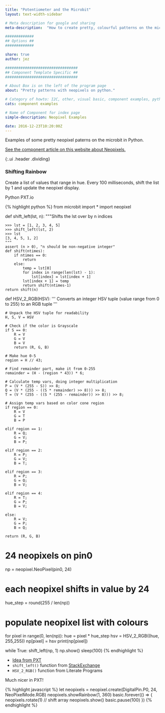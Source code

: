 ```yaml
---
title: "Potentiometer and the Microbit"
layout: text-width-sidebar

# Meta description for google and sharing
meta-description:  "How to create pretty, colourful patterns on the microbit in python with neopixels. How to use hue and not just RGB colour space."

#############
## Options ##
#############

share: true
author: jez

#################################
## Component Template Specific ##
#################################

# About Box is on the left of the program page
about: "Pretty patterns with neopixels on python."

# Category of howto: I2C, other, visual basic, component examples, python, data logging
cats: component examples

# Name of Component for index page
simple-description: Neopixel Examples

date: 2016-12-23T10:20:00Z
---
```


Examples of some pretty neopixel paterns on the microbit in Python.

[See the component article on this website about Neopixels.](/components/neopixels)

{:.ui .header .dividing}
### Shifting Rainbow
Create a list of values that range in hue. Every 100 milliseconds, shift the list by 1 and update the neopixel display.

<div class="ui top attached tabular menu" >
  <a class="item active" data-tab="first">Python</a>
  <a class="item" data-tab="second">PXT.io</a>
</div>
<div class="ui bottom attached tab segment active" data-tab="first" markdown="1">

{% highlight python %}
from microbit import *
import neopixel

def shift_left(lst, n):
    """Shifts the lst over by n indices

    >>> lst = [1, 2, 3, 4, 5]
    >>> shift_left(lst, 2)
    >>> lst
    [3, 4, 5, 1, 2]
    """
    assert (n > 0), "n should be non-negative integer"
    def shift(ntimes):
        if ntimes == 0:
            return
        else:
            temp = lst[0]
            for index in range(len(lst) - 1):
                lst[index] = lst[index + 1]         
            lst[index + 1] = temp
            return shift(ntimes-1)
    return shift(n)

def HSV_2_RGB(HSV):
    ''' Converts an integer HSV tuple (value range from 0 to 255)
    to an RGB tuple '''

    # Unpack the HSV tuple for readability
    H, S, V = HSV

    # Check if the color is Grayscale
    if S == 0:
        R = V
        G = V
        B = V
        return (R, G, B)

    # Make hue 0-5
    region = H // 43;

    # Find remainder part, make it from 0-255
    remainder = (H - (region * 43)) * 6;

    # Calculate temp vars, doing integer multiplication
    P = (V * (255 - S)) >> 8;
    Q = (V * (255 - ((S * remainder) >> 8))) >> 8;
    T = (V * (255 - ((S * (255 - remainder)) >> 8))) >> 8;

    # Assign temp vars based on color cone region
    if region == 0:
        R = V
        G = T
        B = P

    elif region == 1:
        R = Q;
        G = V;
        B = P;

    elif region == 2:
        R = P;
        G = V;
        B = T;

    elif region == 3:
        R = P;
        G = Q;
        B = V;

    elif region == 4:
        R = T;
        G = P;
        B = V;

    else:
        R = V;
        G = P;
        B = Q;

    return (R, G, B)


# 24 neopixels on pin0
np = neopixel.NeoPixel(pin0, 24)

# each neopixel shifts in value by 24
hue_step = round(255 / len(np))

# populate neopixel list with colours
for pixel in range(0, len(np)):
    hue = pixel * hue_step
    hsv = HSV_2_RGB((hue, 255,255))
    np[pixel] = hsv
    print(np[pixel])

while True:
    shift_left(np, 1)
    np.show()
    sleep(100)
{% endhighlight %}

* [Idea from PXT](https://github.com/Microsoft/pxt-neopixel)
* `shift_left()` function from [StackExchange](http://codereview.stackexchange.com/questions/88684/shift-elements-left-by-n-indices-in-a-list)
* `HSV_2_RGB()` function from Literate Programs


</div>

<div class="ui bottom attached tab segment" data-tab="second">
Much nicer in PXT!

{% highlight javascript %}
let neopixels = neopixel.create(DigitalPin.P0, 24, NeoPixelMode.RGB)
neopixels.showRainbow(1, 360)
basic.forever(() => {
    neopixels.rotate(1) // shift array
    neopixels.show()
    basic.pause(100)
})
{% endhighlight %}
</div>
